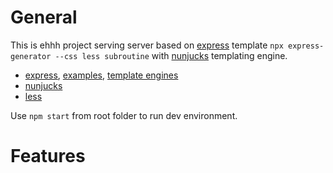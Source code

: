 # General

This is ehhh project serving server based on [express](https://expressjs.com/en/starter/generator.html) template `npx express-generator --css less subroutine` with [nunjucks](https://mozilla.github.io/nunjucks/templating.html) templating engine.

 - [express](https://expressjs.com/en/guide/routing.html), [examples](https://expressjs.com/en/starter/examples.html), [template engines](https://expressjs.com/en/resources/template-engines.html)
 - [nunjucks](https://mozilla.github.io/nunjucks/templating.html) 
 - [less](http://lesscss.org/features/)

Use `npm start` from root folder to run dev environment.

# Features
